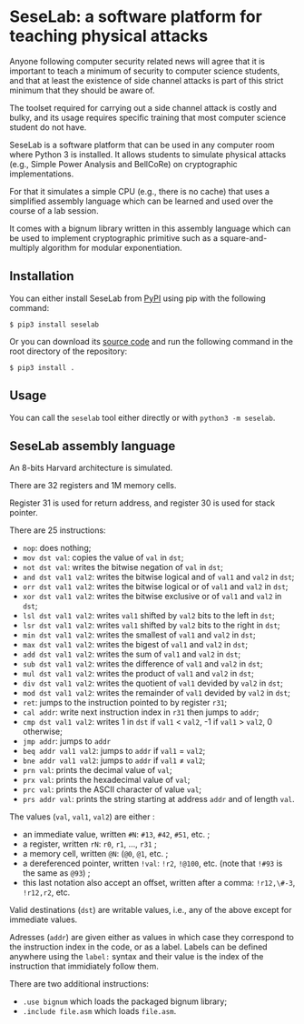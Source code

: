 SeseLab: a software platform for teaching physical attacks
==========================================================

Anyone following computer security related news will agree that it is important to teach a minimum of security to computer science students,
and that at least the existence of side channel attacks is part of this strict minimum that they should be aware of.

The toolset required for carrying out a side channel attack is costly and bulky,
and its usage requires specific training that most computer science student do not have.

SeseLab is a software platform that can be used in any computer room where Python 3 is installed.
It allows students to simulate physical attacks (e.g., Simple Power Analysis and BellCoRe) on cryptographic implementations.

For that it simulates a simple CPU (e.g., there is no cache) that uses a simplified assembly language which can be learned and used over the course of a lab session.

It comes with a bignum library written in this assembly language which can be used to implement cryptographic primitive such as a square-and-multiply algorithm for modular exponentiation.

## Installation

You can either install SeseLab from [PyPI](https://pypi.org/project/seselab/) using pip with the following command:

    $ pip3 install seselab

Or you can download its [source code](https://code.up8.edu/pablo/seselab) and run the following command in the root directory of the repository:

    $ pip3 install .

## Usage

You can call the `seselab` tool either directly or with `python3 -m seselab`.

## SeseLab assembly language

An 8-bits Harvard architecture is simulated.

There are 32 registers and 1M memory cells.

Register 31 is used for return address, and register 30 is used for stack pointer.

There are 25 instructions:

* `nop`: does nothing;
* `mov dst val`: copies the value of `val` in `dst`;
* `not dst val`: writes the bitwise negation of `val` in `dst`;
* `and dst val1 val2`: writes the bitwise logical and of `val1` and `val2` in `dst`;
* `orr dst val1 val2`: writes the bitwise logical or of `val1` and `val2` in `dst`;
* `xor dst val1 val2`: writes the bitwise exclusive or of `val1` and `val2` in `dst`;
* `lsl dst val1 val2`: writes `val1` shifted by `val2` bits to the left in `dst`;
* `lsr dst val1 val2`: writes `val1` shifted by `val2` bits to the right in `dst`;
* `min dst val1 val2`: writes the smallest of `val1` and `val2` in `dst`;
* `max dst val1 val2`: writes the bigest of `val1` and `val2` in `dst`;
* `add dst val1 val2`: writes the sum of `val1` and `val2` in `dst`;
* `sub dst val1 val2`: writes the difference of `val1` and `val2` in `dst`;
* `mul dst val1 val2`: writes the product of `val1` and `val2` in `dst`;
* `div dst val1 val2`: writes the quotient of `val1` devided by `val2` in `dst`;
* `mod dst val1 val2`: writes the remainder of `val1` devided by `val2` in `dst`;
* `ret`: jumps to the instruction pointed to by register `r31`;
* `cal addr`: write next instruction index in `r31` then jumps to `addr`;
* `cmp dst val1 val2`: writes 1 in `dst` if `val1` < `val2`, -1 if `val1` > `val2`, 0 otherwise;
* `jmp addr`: jumps to `addr`
* `beq addr val1 val2`: jumps to `addr` if `val1` = `val2`;
* `bne addr val1 val2`: jumps to `addr` if `val1` ≠ `val2`;
* `prn val`: prints the decimal value of `val`;
* `prx val`: prints the hexadecimal value of `val`;
* `prc val`: prints the ASCII character of value `val`;
* `prs addr val`: prints the string starting at address `addr` and of length `val`.

The values (`val`, `val1`, `val2`) are either :

* an immediate value, written `#N`: `#13`, `#42`, `#51`, etc. ;
* a register, written `rN`: `r0`, `r1`, …, `r31` ;
* a memory cell, written `@N`: (`@0`, `@1`, etc. ;
* a dereferenced pointer, written `!val`: `!r2`, `!@100`, etc. (note that `!#93` is the same as `@93`) ;
* this last notation also accept an offset, written after a comma: `!r12,\#-3`, `!r12,r2`, etc.

Valid destinations (`dst`) are writable values, i.e., any of the above except for immediate values.

Adresses (`addr`) are given either as values in which case they correspond to the instruction index in the code, or as a label.
Labels can be defined anywhere using the `label:` syntax and their value is the index of the instruction that immidiately follow them.

There are two additional instructions:

* `.use bignum` which loads the packaged bignum library;
* `.include file.asm` which loads `file.asm`.
